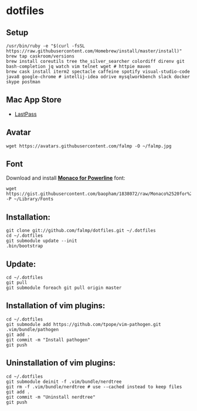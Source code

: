 # dotfiles

## Setup

```
/usr/bin/ruby -e "$(curl -fsSL https://raw.githubusercontent.com/Homebrew/install/master/install)"
brew tap caskroom/versions
brew install coreutils tree the_silver_searcher colordiff direnv git bash-completion jq watch vim telnet wget # httpie maven
brew cask install iterm2 spectacle caffeine spotify visual-studio-code java8 google-chrome # intellij-idea odrive mysqlworkbench slack docker skype postman
```

## Mac App Store

- [LastPass](https://itunes.apple.com/us/app/lastpass/id926036361?ls=1&mt=12)

## Avatar

```
wget https://avatars.githubusercontent.com/falmp -O ~/falmp.jpg
```

## Font

Download and install **[Monaco for Powerline](https://gist.github.com/baopham/1838072#file-monaco-for-powerline-otf)** font:

```
wget https://gist.githubusercontent.com/baopham/1838072/raw/Monaco%2520for%2520Powerline.otf -P ~/Library/Fonts
```

## Installation:

```
git clone git://github.com/falmp/dotfiles.git ~/.dotfiles
cd ~/.dotfiles
git submodule update --init
.bin/bootstrap
```

## Update:

```
cd ~/.dotfiles
git pull
git submodule foreach git pull origin master
```

## Installation of vim plugins:

```
cd ~/.dotfiles
git submodule add https://github.com/tpope/vim-pathogen.git .vim/bundle/pathogen
git add .
git commit -m "Install pathogen"
git push
```

## Uninstallation of vim plugins:

```
cd ~/.dotfiles
git submodule deinit -f .vim/bundle/nerdtree
git rm -f .vim/bundle/nerdtree # use --cached instead to keep files
git add .
git commit -m "Uninstall nerdtree"
git push
```
